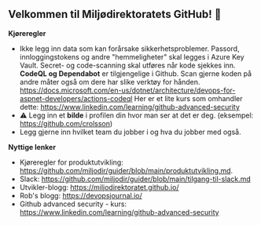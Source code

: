 ## Velkommen til Miljødirektoratets GitHub! 👋

<b>Kjøreregler</b>

- Ikke legg inn data som kan forårsake sikkerhetsproblemer. Passord, innloggingstokens og andre "hemmeligheter" skal legges i Azure Key Vault. Secret- og code-scanning skal utføres når kode sjekkes inn. <b>CodeQL og Dependabot</b> er tilgjengelige i Github. Scan gjerne koden på andre måter også om dere har slike verktøy for hånden. https://docs.microsoft.com/en-us/dotnet/architecture/devops-for-aspnet-developers/actions-codeql Her er et lite kurs som omhandler dette: https://www.linkedin.com/learning/github-advanced-security
- :warning: Legg inn et <b>bilde</b> i profilen din hvor man ser at det er deg. (eksempel: https://github.com/crolsson)
- Legg gjerne inn hvilket team du jobber i og hva du jobber med også. 

<b>Nyttige lenker</b>

-	Kjøreregler for produktutvikling: https://github.com/miljodir/guider/blob/main/produktutvikling.md.
-	Slack: https://github.com/miljodir/guider/blob/main/tilgang-til-slack.md
- Utvikler-blogg: https://miljodirektoratet.github.io/
- Rob's blogg: https://devopsjournal.io/
- Github advanced security - kurs: https://www.linkedin.com/learning/github-advanced-security

